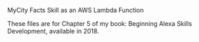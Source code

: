 MyCity Facts Skill as an AWS Lambda Function

These files are for Chapter 5 of my book: Beginning Alexa Skills Development, available in 2018.
